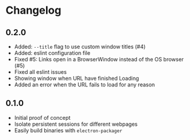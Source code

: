 Changelog
=========

## 0.2.0

- Added: `--title` flag to use custom window titles (#4)
- Added: eslint configuration file
- Fixed #5: Links open in a BrowserWindow instead of the OS browser (#5)
- Fixed all eslint issues
- Showing window when URL have finished Loading
- Added an error when the URL fails to load for any reason

## 0.1.0

- Initial proof of concept
- Isolate persistent sessions for different webpages
- Easily build binaries with `electron-packager`
